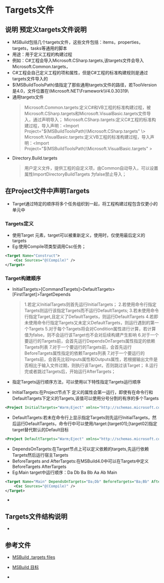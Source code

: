 # Targets文件

## 说明 预定义targets文件说明

- MSBuild包括几个targets文件，这些文件包括：items，properties，targets，tasks等通用的脚本
- 用途：用于定义工程的构建过程
- 例如：C#工程会导入Microsoft.CSharp.targets,该targets文件会导入Microsoft.Common.targets，
- C#工程会自己定义工程的项和属性，但是C#工程的标准构建规则是通过targets文件导入的
- $(MSBuildToolsPath)值指定了那些通用targets文件的路径，若ToolVersion是4.0，文件位置在<WindowsInstallationPath>\Microsoft.NET\Framework\V4.0.30319\
- 通用targets文件
  > Microsoft.Common.targets:定义C#和VB工程的标准构建过程，被Microsoft.CSharp.targets和Microsoft.VisualBasic.targets文件导入，通过<Import Project="Microsoft.Common.targets" />声明导入；
  > Microsoft.CSharp.targets:定义C#工程的标准构建过程，导入声明：<Import Project="$(MSBuildToolsPath)\Microsoft.CSharp.targets" \>
  > Microsoft.VisualBasic.targets:定义VB工程的标准构建过程，导入声明：<Import Project="$(MSBuildToolsPath)\Microsoft.VisualBasic.targets" \>
- Directory.Build.targets
  > 用户定义文件，提供工程的自定义项，由Common自动导入，可以设置属性ImportDirectoryBuildTargets 为false禁止导入；

## 在Project文件中声明Targets

- Target通过特定的顺序将多个任务组织到一起，将工程构建过程包含仅更小的单元中

### Targets定义

- 使用Target 元素，target可以被重新定义，使用时，仅使用最后定义的targets
- Eg:使用Compile项类型调用Csc任务；

```XML
<Target Name="Construct">  
    <Csc Sources="@(Compile)" />  
</Target>  
```

### Target构建顺序

- InitialTargets>[CommandTargets]>DefaultTargets>[FirstTarget]>TargetDepends
  > 1.若定义InitialTargets则首先运行InitialTargets；
  > 2.若使用命令行指定Targets则运行该指定Targets而不运行DefaultTargets;
  > 3.若未使用命令行指定Target,且定义了DefaultTargets，则运行DefaultTargets
  > 4.若即未使用命令行指定Targets又未定义DefaultTargets，则运行遇到的第一个Targets
  > 5.对于每个Targets将会对Condition属性进行计算，若计算值为false，则不会运行该Target也不会对后续构建产生影响
  > 6.对于一个要运行的Targets前，会首先运行DependsOnTargets属性指定的依赖Targets列表
  > 7.对于一个要运行的Targets前，会首先运行BeforeTargets属性指定的依赖Targets列表
  > 7.对于一个要运行的Targets前，会首先比较Inputs属性和Outputs属性，若根据输出文件是否相比于输入文件过期，则执行该Target，否则跳过该Target；
  > 8.运行完或者跳过Targets后，开始运行AfterTargets；

- 指定Targets运行顺序方法，可以使用以下特性指定Targets运行顺序
- InitialTargets:在Project节点下 定义的属性会第一运行，即使有在命令行和DefaultTargets下定义的Targets,该值可以使用分号分割的有序的多个Targets

```XML
<Project InitialTargets="Warm;Eject" xmlns="http://schemas.microsoft.com/developer/msbuild/2003">
```

- DefaultTargets:若未在命令行上显示指定Targets则先运行InitialTargets，然后运行DefaultTargets，命令行中可以使用/target:[target01];[target02]指定target替代默认的Default目标

```XML
<Project DefaultTargets="Warm;Eject" xmlns="http://schemas.microsoft.com/developer/msbuild/2003">
```

- DependsOnTargets:在Target节点上可以定义依赖的targets,先运行依赖Targets然后运行宿主Targets
- BeforeTargets and AfterTargets:在MSBuild4.0中可以在Targets中定义 BeforeTargets AfterTargets
- Eg:Main target中运行顺序：Da Db Ba Bb Aa Ab Main

```XML
<Target Name="Main" DependsOnTargets="Da;Db" BeforeTargets="Ba;Bb" AfterTargets="Aa;Ab" >  
    <Csc Sources="@(Compile)" />  
</Target>
```


- 

## Targets文件结构说明

- 






## 参考文件

- [MSBuild .targets files](https://docs.microsoft.com/zh-cn/visualstudio/msbuild/msbuild-dot-targets-files?view=vs-2017)

- [MSBuild 目标](https://docs.microsoft.com/zh-cn/visualstudio/msbuild/msbuild-targets?view=vs-2017)

- 